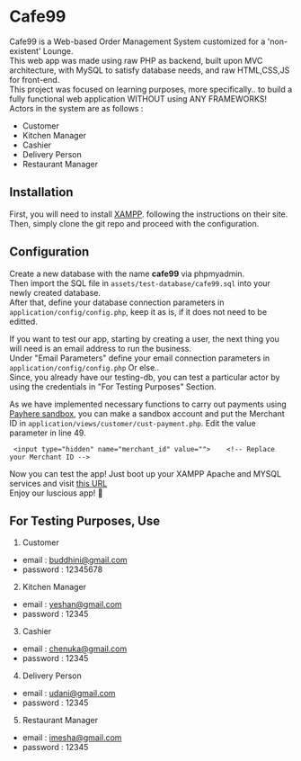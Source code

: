# Cafe99

Cafe99 is a Web-based Order Management System customized for a 'non-existent' Lounge.  
This web app was made using raw PHP as backend, built upon MVC architecture, with MySQL to satisfy database needs, and raw HTML,CSS,JS for front-end.    
This project was focused on learning purposes, more specifically.. to build a fully functional web application WITHOUT using ANY FRAMEWORKS!    
Actors in the system are as follows :  
  - Customer
  - Kitchen Manager
  - Cashier
  - Delivery Person
  - Restaurant Manager

## Installation

First, you will need to install  [XAMPP](https://www.apachefriends.org/index.html). following the instructions on their site.  
Then, simply clone the git repo and proceed with the configuration.

## Configuration

Create a new database with the name **cafe99** via phpmyadmin.  
Then import the SQL file in `assets/test-database/cafe99.sql` into your newly created database.  
After that, define your database connection parameters in `application/config/config.php`, keep it as is, if it does not need to be editted.  
  
If you want to test our app, starting by creating a user, the next thing you will need is an email address to run the business.  
Under "Email Parameters" define your email connection parameters in `application/config/config.php`
Or else..  
Since, you already have our testing-db, you can test a particular actor by using the credentials in "For Testing Purposes" Section.  

As we have implemented necessary functions to carry out payments using [Payhere sandbox](https://sandbox.payhere.lk/), you can make a sandbox account and put the Merchant ID in  `application/views/customer/cust-payment.php`. Edit the value parameter in line 49.  
```
 <input type="hidden" name="merchant_id" value="">    <!-- Replace your Merchant ID -->
```

Now you can test the app! Just boot up your XAMPP Apache and MYSQL services and visit [this URL](http://localhost/cafe99/account_controller/)  
Enjoy our luscious app! :drooling_face:

## For Testing Purposes, Use

1. Customer
  - email : buddhini@gmail.com
  - password : 12345678
2. Kitchen Manager
  - email : yeshan@gmail.com
  - password : 12345
3. Cashier
  - email : chenuka@gmail.com
  - password : 12345
4. Delivery Person
  - email : udani@gmail.com
  - password : 12345
5. Restaurant Manager
  - email : imesha@gmail.com
  - password : 12345


